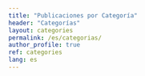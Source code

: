 ```yaml
---
title: "Publicaciones por Categoría"
header: "Categorías"
layout: categories
permalink: /es/categorias/
author_profile: true
ref: categories
lang: es
---
```

